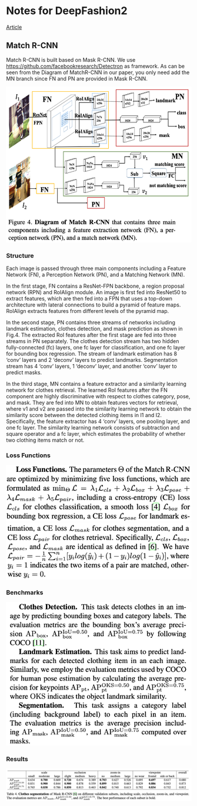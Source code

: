 # Notes for DeepFashion2

[Article](./1901.07973.pdf)

## Match R-CNN

Match R-CNN is built based on Mask R-CNN. We use https://github.com/facebookresearch/Detectron as framework. As can be seen from the Diagram of MatchR-CNN in our paper, you only need add the MN branch since FN and PN are provided in Mask R-CNN.

![](./images/diagram_match_rcnn.png "Match R-CNN")

### Structure

Each image is passed through three main components including a Feature Network (FN), a Perception Network (PN), and a Matching Network (MN).

In the first stage, FN contains a ResNet-FPN backbone, a region proposal network (RPN) and RoIAlign module. An image is first fed into ResNet50 to extract features, which are then fed into a FPN that uses a top-down architecture with lateral connections to build a pyramid of feature maps. RoIAlign extracts features from different levels of the pyramid map.

In the second stage, PN contains three streams of networks including landmark estimation, clothes detection, and mask prediction as shown in Fig.4. The extracted RoI features after the first stage are fed into three streams in PN separately. The clothes detection stream has two hidden fully-connected (fc) layers, one fc layer for classification, and one fc layer for bounding box regression. The stream of landmark estimation has 8 ‘conv’ layers and 2 ‘deconv’ layers to predict landmarks. Segmentation stream has 4 ‘conv’ layers, 1 ‘deconv’ layer, and another ‘conv’ layer to predict masks.

In the third stage, MN contains a feature extractor and a similarity learning network for clothes retrieval. The learned RoI features after the FN component are highly discriminative with respect to clothes category, pose, and mask. They are fed into MN to obtain features vectors for retrieval, where v1 and v2 are passed into the similarity learning network to obtain the similarity score between the detected clothing items in I1 and I2. Specifically, the feature extractor has 4 ‘conv’ layers, one pooling layer, and one fc layer. The similarity learning network consists of subtraction and square operator and a fc layer, which estimates the probability of whether two clothing items match or not.


### Loss Functions

![](./images/loss_func0.png)
![](./images/loss_func1.png)

### Benchmarks

![](./images/benchmarks.png)

### Results

![](./images/results_segmentation.png)
